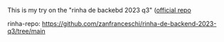 This is my try on the "rinha de backebd 2023 q3" ([official repo](rinha-repo)

rinha-repo: https://github.com/zanfranceschi/rinha-de-backend-2023-q3/tree/main
